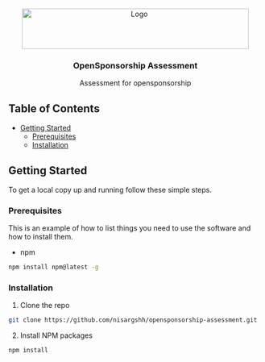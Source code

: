<!-- PROJECT SHIELDS -->
<!--
*** I'm using markdown "reference style" links for readability.
*** Reference links are enclosed in brackets [ ] instead of parentheses ( ).
*** See the bottom of this document for the declaration of the reference variables
*** for contributors-url, forks-url, etc. This is an optional, concise syntax you may use.
*** https://www.markdownguide.org/basic-syntax/#reference-style-links
-->

<!-- PROJECT LOGO -->
<br />
<p align="center">
  <a href="https://github.com/nisargshh/opensponsorship-assessment">
    <img src="https://media-exp1.licdn.com/dms/image/C4D1BAQHsJruj3ib8wQ/company-background_10000/0/1605802315697?e=2159024400&v=beta&t=cjWkXCPCsIztp27QIRlWwHTZ-XYYY9dKQN1hwhuEABg" alt="Logo" width="450" height="80">
  </a>

  <h3 align="center">OpenSponsorship Assessment</h3>

  <p align="center">
    Assessment for opensponsorship
  </p>
</p>

<!-- TABLE OF CONTENTS -->

## Table of Contents

- [Getting Started](#getting-started)
  - [Prerequisites](#prerequisites)
  - [Installation](#installation)

<!-- GETTING STARTED -->

## Getting Started

To get a local copy up and running follow these simple steps.

### Prerequisites

This is an example of how to list things you need to use the software and how to install them.

- npm

```sh
npm install npm@latest -g
```

### Installation

1. Clone the repo

```sh
git clone https://github.com/nisargshh/opensponsorship-assessment.git
```

2. Install NPM packages

```sh
npm install
```
